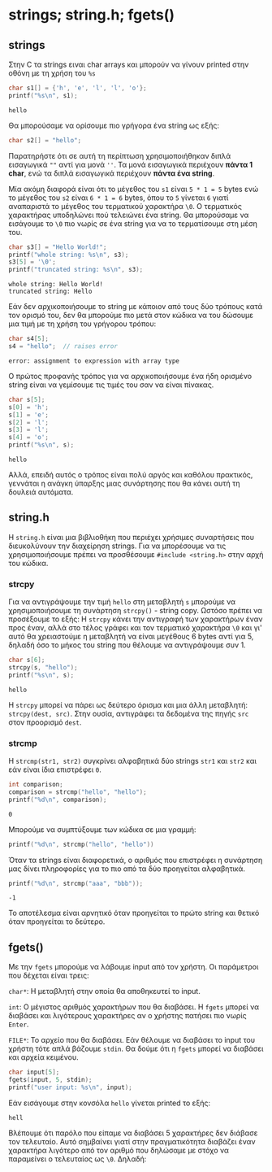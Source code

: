# strings; string.h; fgets()
## strings
Στην C τα strings ειναι char arrays και μπορούν να γίνουν printed στην οθόνη με
τη χρήση του `%s`
```c
char s1[] = {'h', 'e', 'l', 'l', 'o'};
printf("%s\n", s1);
```
```
hello
```
Θα μπορούσαμε να ορίσουμε πιο γρήγορα ένα string ως εξής:
```c
char s2[] = "hello";
```
Παρατηρήστε ότι σε αυτή τη περίπτωση χρησιμοποιήθηκαν διπλά εισαγωγικά `""`
αντί για μονά `''`. Τα μονά εισαγωγικά περιέχουν **πάντα 1 char**, ενώ τα
διπλά εισαγωγικά περιέχουν **πάντα ένα string**.

Μία ακόμη διαφορά είναι ότι το μέγεθος του `s1` είναι `5 * 1 = 5` bytes ενώ το
μέγεθος του `s2` είναι `6 * 1 = 6` bytes, όπου το `5` γίνεται `6` γιατί
αναπαριστά το μέγεθος του τερματικού χαρακτήρα `\0`. Ο τερματικός χαρακτήρας
υποδηλώνει πού τελειώνει ένα string. Θα μπορούσαμε να εισάγουμε το `\0` πιο
νωρίς σε ένα string για να το τερματίσουμε στη μέση του.
```c
char s3[] = "Hello World!";
printf("whole string: %s\n", s3);
s3[5] = '\0';
printf("truncated string: %s\n", s3);
```
```
whole string: Hello World!
truncated string: Hello
```

Εάν δεν αρχικοποιήσουμε το string με κάποιον από τους δύο τρόπους κατά τον
ορισμό του, δεν θα μπορούμε πιο μετά στον κώδικα να του δώσουμε μια τιμή με τη
χρήση του γρήγορου τρόπου:
```c
char s4[5];
s4 = "hello";  // raises error
```
```
error: assignment to expression with array type
```
Ο πρώτος προφανής τρόπος για να αρχικοποιήσουμε ένα ήδη ορισμένο string είναι
να γεμίσουμε τις τιμές του σαν να είναι πίνακας.
```c
char s[5];
s[0] = 'h';
s[1] = 'e';
s[2] = 'l';
s[3] = 'l';
s[4] = 'o';
printf("%s\n", s);
```
```
hello
```
Αλλά, επειδή αυτός ο τρόπος είναι πολύ αργός και καθόλου πρακτικός, γεννάται η
ανάγκη ύπαρξης μιας συνάρτησης που θα κάνει αυτή τη δουλειά αυτόματα.

## string.h
Η `string.h` είναι μια βιβλιοθήκη που περιέχει χρήσιμες συναρτήσεις που
διευκολύνουν την διαχείρηση strings. Για να μπορέσουμε να τις χρησιμοποιήσουμε
πρέπει να προσθέσουμε `#include <string.h>` στην αρχή του κώδικα.

### strcpy
Για να αντιγράψουμε την τιμή `hello` στη μεταβλητή `s` μπορούμε να
χρησιμοποιήσουμε τη συνάρτηση `strcpy()` - string copy. Ωστόσο πρέπει να
προσέξουμε το εξής: Η `strcpy` κάνει την αντιγραφή των χαρακτήρων έναν προς
έναν, αλλά στο τέλος γράφει και τον τερματικό χαρακτήρα `\0` και γι' αυτό θα
χρειαστούμε η μεταβλητή να είναι μεγέθους 6 bytes αντί για 5, δηλαδή όσο το
μήκος του string που θέλουμε να αντιγράψουμε συν 1.
```c
char s[6];
strcpy(s, "hello");
printf("%s\n", s);
```
```
hello
```
H `strcpy` μπορεί να πάρει ως δεύτερο όρισμα και μια άλλη μεταβλητή:
`strcpy(dest, src)`. Στην ουσία, αντιγράφει τα δεδομένα της πηγής `src` στον
προορισμό `dest`.

### strcmp
Η `strcmp(str1, str2)` συγκρίνει αλφαβητικά δύο strings `str1` και `str2` και
εάν είναι ίδια επιστρέφει `0`.
```c
int comparison;
comparison = strcmp("hello", "hello");
printf("%d\n", comparison);
```
```
0
```
Μπορούμε να συμπτύξουμε των κώδικα σε μια γραμμή:
```c
printf("%d\n", strcmp("hello", "hello"))
```
Όταν τα strings είναι διαφορετικά, ο αριθμός που επιστρέφει η συνάρτηση μας
δίνει πληροφορίες για το πιο από τα δύο προηγείται αλφαβητικά.
```c
printf("%d\n", strcmp("aaa", "bbb"));
```
```
-1
```
To αποτέλεσμα είναι αρνητικό όταν προηγείται το πρώτο string και θετικό όταν
προηγείται το δεύτερο.

## fgets()
Με την `fgets` μπορούμε να λάβουμε input από τον χρήστη. Οι παράμετροι που
δέχεται είναι τρεις:

`char*`: Η μεταβλητή στην οποία θα αποθηκευτεί το input.

`int`: Ο μέγιστος αριθμός χαρακτήρων που θα διαβάσει. Η `fgets` μπορεί να
διαβάσει και λιγότερους χαρακτήρες αν ο χρήστης πατήσει πιο νωρίς `Enter`.

`FILE*`: Το αρχείο που θα διαβάσει. Εάν θέλουμε να διαβάσει το input του χρήστη
τότε απλά βάζουμε `stdin`. Θα δούμε ότι η `fgets` μπορεί να διαβάσει και αρχεία
κειμένου.
```c
char input[5];
fgets(input, 5, stdin);
printf("user input: %s\n", input);
```
Εάν εισάγουμε στην κονσόλα `hello` γίνεται printed το εξής:
```
hell
```
Βλέπουμε ότι παρόλο που είπαμε να διαβάσει 5 χαρακτήρες δεν διάβασε τον
τελευταίο. Αυτό σημβαίνει γιατί στην πραγματικότητα διαβάζει έναν
χαρακτήρα λιγότερο από τον αριθμό που δηλώσαμε με στόχο να παραμείνει ο
τελευταίος ως `\0`. Δηλαδή:
